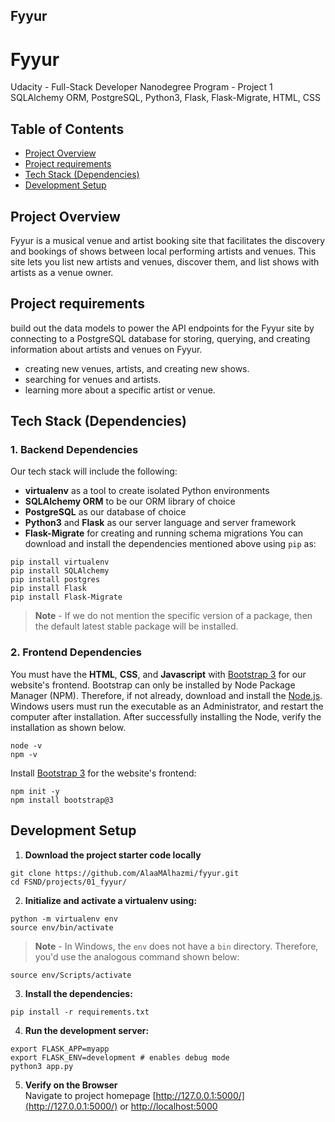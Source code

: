 Fyyur
-----
# Fyyur
Udacity - Full-Stack Developer Nanodegree Program - Project 1
<br>
SQLAlchemy ORM, PostgreSQL, Python3, Flask, Flask-Migrate, HTML, CSS

## Table of Contents

* [Project Overview](#Project-Overview)
* [Project requirements](#Project-requirements)
* [Tech Stack (Dependencies)](#Tech_Stack_(Dependencies))
* [Development Setup](#Development_Setup)

## Project Overview

Fyyur is a musical venue and artist booking site that facilitates the discovery and bookings of shows between local performing artists and venues. This site lets you list new artists and venues, discover them, and list shows with artists as a venue owner.

## Project requirements

build out the data models to power the API endpoints for the Fyyur site by connecting to a PostgreSQL database for storing, querying, and creating information about artists and venues on Fyyur.
- creating new venues, artists, and creating new shows.
- searching for venues and artists.
- learning more about a specific artist or venue.


## Tech Stack (Dependencies)

### 1. Backend Dependencies
Our tech stack will include the following:
 * **virtualenv** as a tool to create isolated Python environments
 * **SQLAlchemy ORM** to be our ORM library of choice
 * **PostgreSQL** as our database of choice
 * **Python3** and **Flask** as our server language and server framework
 * **Flask-Migrate** for creating and running schema migrations
You can download and install the dependencies mentioned above using `pip` as:
```
pip install virtualenv
pip install SQLAlchemy
pip install postgres
pip install Flask
pip install Flask-Migrate
```
> **Note** - If we do not mention the specific version of a package, then the default latest stable package will be installed. 

### 2. Frontend Dependencies
You must have the **HTML**, **CSS**, and **Javascript** with [Bootstrap 3](https://getbootstrap.com/docs/3.4/customize/) for our website's frontend. Bootstrap can only be installed by Node Package Manager (NPM). Therefore, if not already, download and install the [Node.js](https://nodejs.org/en/download/). Windows users must run the executable as an Administrator, and restart the computer after installation. After successfully installing the Node, verify the installation as shown below.
```
node -v
npm -v
```
Install [Bootstrap 3](https://getbootstrap.com/docs/3.3/getting-started/) for the website's frontend:
```
npm init -y
npm install bootstrap@3
```

## Development Setup
1. **Download the project starter code locally**
```
git clone https://github.com/AlaaMAlhazmi/fyyur.git
cd FSND/projects/01_fyyur/ 
```

2. **Initialize and activate a virtualenv using:**
```
python -m virtualenv env
source env/bin/activate
```
>**Note** - In Windows, the `env` does not have a `bin` directory. Therefore, you'd use the analogous command shown below:
```
source env/Scripts/activate
```

3. **Install the dependencies:**
```
pip install -r requirements.txt
```

4. **Run the development server:**
```
export FLASK_APP=myapp
export FLASK_ENV=development # enables debug mode
python3 app.py
```

5. **Verify on the Browser**<br>
Navigate to project homepage [http://127.0.0.1:5000/](http://127.0.0.1:5000/) or [http://localhost:5000](http://localhost:5000) 

